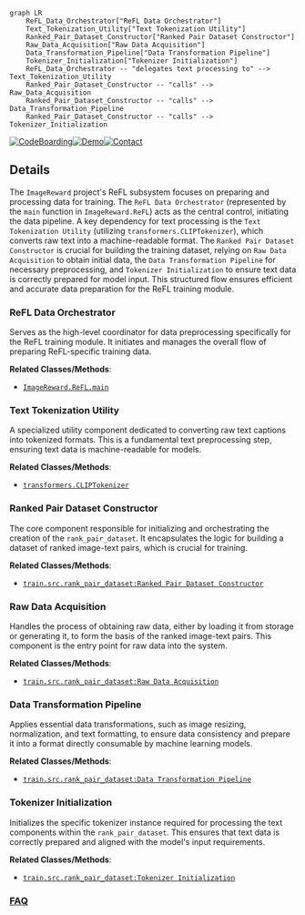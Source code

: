 ```mermaid
graph LR
    ReFL_Data_Orchestrator["ReFL Data Orchestrator"]
    Text_Tokenization_Utility["Text Tokenization Utility"]
    Ranked_Pair_Dataset_Constructor["Ranked Pair Dataset Constructor"]
    Raw_Data_Acquisition["Raw Data Acquisition"]
    Data_Transformation_Pipeline["Data Transformation Pipeline"]
    Tokenizer_Initialization["Tokenizer Initialization"]
    ReFL_Data_Orchestrator -- "delegates text processing to" --> Text_Tokenization_Utility
    Ranked_Pair_Dataset_Constructor -- "calls" --> Raw_Data_Acquisition
    Ranked_Pair_Dataset_Constructor -- "calls" --> Data_Transformation_Pipeline
    Ranked_Pair_Dataset_Constructor -- "calls" --> Tokenizer_Initialization
```

[![CodeBoarding](https://img.shields.io/badge/Generated%20by-CodeBoarding-9cf?style=flat-square)](https://github.com/CodeBoarding/GeneratedOnBoardings)[![Demo](https://img.shields.io/badge/Try%20our-Demo-blue?style=flat-square)](https://www.codeboarding.org/demo)[![Contact](https://img.shields.io/badge/Contact%20us%20-%20contact@codeboarding.org-lightgrey?style=flat-square)](mailto:contact@codeboarding.org)

## Details

The `ImageReward` project's ReFL subsystem focuses on preparing and processing data for training. The `ReFL Data Orchestrator` (represented by the `main` function in `ImageReward.ReFL`) acts as the central control, initiating the data pipeline. A key dependency for text processing is the `Text Tokenization Utility` (utilizing `transformers.CLIPTokenizer`), which converts raw text into a machine-readable format. The `Ranked Pair Dataset Constructor` is crucial for building the training dataset, relying on `Raw Data Acquisition` to obtain initial data, the `Data Transformation Pipeline` for necessary preprocessing, and `Tokenizer Initialization` to ensure text data is correctly prepared for model input. This structured flow ensures efficient and accurate data preparation for the ReFL training module.

### ReFL Data Orchestrator
Serves as the high-level coordinator for data preprocessing specifically for the ReFL training module. It initiates and manages the overall flow of preparing ReFL-specific training data.


**Related Classes/Methods**:

- <a href="https://github.com/zai-org/ImageReward/blob/main/ImageReward/ReFL.py" target="_blank" rel="noopener noreferrer">`ImageReward.ReFL.main`</a>


### Text Tokenization Utility
A specialized utility component dedicated to converting raw text captions into tokenized formats. This is a fundamental text preprocessing step, ensuring text data is machine-readable for models.


**Related Classes/Methods**:

- <a href="https://github.com/zai-org/ImageReward/blob/main/ImageReward/ReFL.py" target="_blank" rel="noopener noreferrer">`transformers.CLIPTokenizer`</a>


### Ranked Pair Dataset Constructor
The core component responsible for initializing and orchestrating the creation of the `rank_pair_dataset`. It encapsulates the logic for building a dataset of ranked image-text pairs, which is crucial for training.


**Related Classes/Methods**:

- <a href="https://github.com/zai-org/ImageReward/blob/main/train/src/rank_pair_dataset.py" target="_blank" rel="noopener noreferrer">`train.src.rank_pair_dataset:Ranked Pair Dataset Constructor`</a>


### Raw Data Acquisition
Handles the process of obtaining raw data, either by loading it from storage or generating it, to form the basis of the ranked image-text pairs. This component is the entry point for raw data into the system.


**Related Classes/Methods**:

- <a href="https://github.com/zai-org/ImageReward/blob/main/train/src/rank_pair_dataset.py" target="_blank" rel="noopener noreferrer">`train.src.rank_pair_dataset:Raw Data Acquisition`</a>


### Data Transformation Pipeline
Applies essential data transformations, such as image resizing, normalization, and text formatting, to ensure data consistency and prepare it into a format directly consumable by machine learning models.


**Related Classes/Methods**:

- <a href="https://github.com/zai-org/ImageReward/blob/main/train/src/rank_pair_dataset.py" target="_blank" rel="noopener noreferrer">`train.src.rank_pair_dataset:Data Transformation Pipeline`</a>


### Tokenizer Initialization
Initializes the specific tokenizer instance required for processing the text components within the `rank_pair_dataset`. This ensures that text data is correctly prepared and aligned with the model's input requirements.


**Related Classes/Methods**:

- <a href="https://github.com/zai-org/ImageReward/blob/main/train/src/rank_pair_dataset.py" target="_blank" rel="noopener noreferrer">`train.src.rank_pair_dataset:Tokenizer Initialization`</a>




### [FAQ](https://github.com/CodeBoarding/GeneratedOnBoardings/tree/main?tab=readme-ov-file#faq)